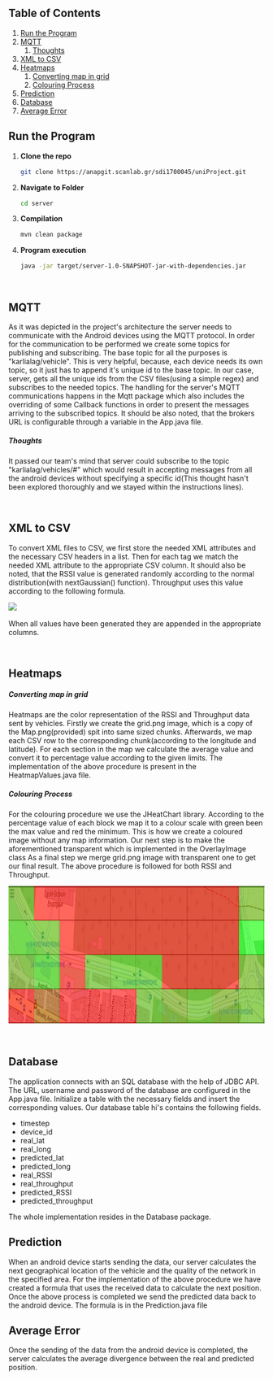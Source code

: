 ## Table of Contents
   <ol>
     <li>
       <a href="#run-the-program">Run the Program</a>
     </li>
     <li>
       <a href="#mqtt">MQTT</a>
       <ol>
        <li><a href="#thoughts">Thoughts</a></li>
       </ol>
     </li>
     <li><a href="#xml-to-csv">XML to CSV</a></li>
     <li><a href="#heatmaps">Heatmaps</a>
     <ol>
        <li><a href="#converting-map-in-grid">Converting map in grid</a></li>
        <li><a href="#colouring-process">Colouring Process</a></li>
     </ol>
     </li>
     <li><a href="#prediction">Prediction</a></li>
     <li><a href="#database">Database</a></li>
     <li><a href="#average-error">Average Error</a></li>
   </ol>

## Run the Program
 
 1. **Clone the repo**
 
    ```sh
    git clone https://anapgit.scanlab.gr/sdi1700045/uniProject.git
    ```
 2. **Navigate to Folder**
    ```sh
    cd server
    ```
 3. **Compilation**
    ```sh
    mvn clean package
    ```
 4. **Program execution**  
    ```sh
    java -jar target/server-1.0-SNAPSHOT-jar-with-dependencies.jar
    ```

<br/>

## MQTT

As it was depicted in the project's architecture the server needs to communicate with the Android devices using the MQTT protocol.
In order for the communication to be performed we create some topics for publishing and subscribing. The base topic for all the
purposes is "karlialag/vehicle". This is very helpful, because, each device needs its own topic, so it just has to append it's
unique id to the base topic. In our case, server, gets all the unique ids from the CSV files(using a simple regex) and subscribes
to the needed topics. The handling for the server's MQTT communications happens in the Mqtt package which also includes the
overriding of some Callback functions in order to present the messages arriving to the subscribed topics. It should be also noted,
that the brokers URL is configurable through a variable in the App.java file.

##### Thoughts

It passed our team's mind that server could subscribe to the topic "karlialag/vehicles/#" which would
result in accepting messages from all the android devices without specifying a specific id(This thought hasn't been explored
thoroughly and we stayed within the instructions lines).

<br/>

## XML to CSV

To convert XML files to CSV, we first store the needed XML attributes and the necessary CSV headers in a list.
Then for each tag we match the needed XML attribute to the appropriate CSV column.
It should also be noted, that the RSSI value is generated randomly according to the normal distribution(with nextGaussian() function).
Throughput uses this value according to the following formula.

<img src="https://latex.codecogs.com/png.latex?\dpi{120}Throughput_i&space;=&space;RSSI_i/100&space;*&space;(max\ link\ capacity)">

When all values have been generated they are appended in the appropriate columns.

<br/>

## Heatmaps

##### Converting map in grid

Heatmaps are the color representation of the RSSI and Throughput data sent by vehicles. 
Firstly we create the grid.png image, which is a copy of the Map.png(provided) spit into same sized chunks.
Afterwards, we map each CSV row to the corresponding chunk(according to the longitude and latitude).
For each section in the map we calculate the average value and convert it to percentage value according to the given limits. 
The implementation of the above procedure is present in the HeatmapValues.java file.

##### Colouring Process

For the colouring procedure we use the JHeatChart library. According to the percentage 
value of each block we map it to a colour scale with green been the max value and red 
the minimum. This is how we create a coloured image without any map information. Our next 
step is to make the aforementioned transparent which is implemented in the OverlayImage class
As a final step we merge grid.png image with transparent one to get our final result.
The above procedure is followed for both RSSI and Throughput.


<p align="center"> 
 <img width="1300" height="270" src="heatmap.png">
</p>
</p>

<br/>

## Database

The application connects with an SQL database with the help of JDBC API. The
URL, username and password of the database are configured in the App.java file.
Initialize a table with the necessary fields and insert the corresponding values. 
Our database table hi's contains the following fields.

<ul>
<li>timestep</li>
<li>device_id</li>
<li>real_lat</li>
<li>real_long</li>
<li>predicted_lat</li>
<li>predicted_long</li>
<li>real_RSSI</li>
<li>real_throughput</li>
<li>predicted_RSSI</li>
<li>predicted_throughput</li>
</ul>

The whole implementation resides in the Database package.


## Prediction

When an android device starts sending the data, our server calculates the next geographical location of the vehicle 
and the quality of the network in the specified area. 
For the implementation of the above procedure we have created a formula that uses the received data to calculate the next position.
Once the above process is completed we send the predicted data back to the android device.
The formula is in the Prediction.java file

## Average Error

Once the sending of the data from the android device is completed, the server calculates the average divergence between the real and predicted position.

